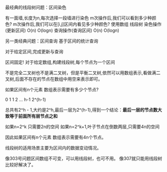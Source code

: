 最经典的线段树问题：区间染色

有一面墙,长度为n,每次选择一段墙进行染色
m次操作后,我们可以看到多少种颜色?
m次操作后,我们可以在[i,j]区间内看见多少种颜色?
                        使用数组   线段树
染色操作(更新区间)        O(n)     O(logn)
查询操作(查询区间)        O(n)     O(logn)

另一类经典问题：区间查询
基于区间的统计查询

对于给定区间,完成更新与查询

区间固定!
对于给定数组,构建线段树,每个节点为一个区间


不是完全二叉树也不是满二叉树，但是平衡二叉树,依然可以用数组表示,看做满二叉树,后面不存在的节点在数组中用空来表示即可。


如果区间有n个元素 数组表示需要有多少个节点?

0 1
1 2
...
h-1 2^(h-1)

总共有2^h - 1,大约是2^h,最后一层为2^(h-1),得到一个结论：**最后一层的节点数大致等于前面所有层节点之和**

如果n=2^k   只需要2n的空间
如果n=2^k+1,叶子节点在倒数两层,只需要4n的空间

因此如果区间有n个元素 数组表示需要有4n个节点。


线段树的适用场景主要为区间内的数据变动情况。

像303号问题区间数组不可变，可以用线段树，也可不用。
像307就只能用线段树比较好解决了。